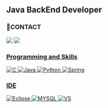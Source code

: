 
## Java BackEnd Developer

### **📲CONTACT**

<a href="https://www.instagram.com/u_z0ne?igsh=eGM1M2dyeTIwZTJ0&utm_source=qr"><img src="https://img.shields.io/badge/Instagram-E4405F?style=for-the-badge&logo=instagram&logoColor=white"/></a> 
<a href="https://steamcommunity.com/id/vamps2891/"><img src="https://img.shields.io/badge/Steam-000000?style=for-the-badge&logo=steam&logoColor=white"/>

### **Programming and Skills**
![C](https://img.shields.io/badge/C-00599C?style=for-the-badge&logo=c&logoColor=white) ![Java](https://img.shields.io/badge/Java-ED8B00?style=for-the-badge&logo=openjdk&logoColor=white) ![Python](https://img.shields.io/badge/Python-3776AB?style=for-the-badge&logo=python&logoColor=white) ![Spring](https://img.shields.io/badge/Spring-6DB33F?style=for-the-badge&logo=spring&logoColor=white) 

### **IDE**
![Eclipse](https://img.shields.io/badge/Eclipse-2C2255?style=for-the-badge&logo=eclipse&logoColor=white) ![MYSQL](https://img.shields.io/badge/MySQL-005C84?style=for-the-badge&logo=mysql&logoColor=white) ![VS](https://img.shields.io/badge/Visual_Studio-5C2D91?style=for-the-badge&logo=visual%20studio&logoColor=white)
